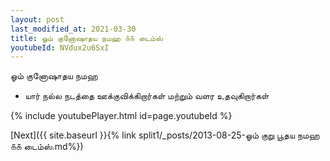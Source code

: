 ```yaml
---
layout: post
last_modified_at: 2021-03-30
title: ஓம் குனோஷாதய நமஹ ௧௧ டைம்ஸ்
youtubeId: NVdux2u6SxI
---
```

 
 
 ஓம் குனோஷாதய நமஹ  
 
 -  யார் நல்ல நடத்தை ஊக்குவிக்கிறார்கள் மற்றும் வளர உதவுகிறார்கள் 
 
  
 
  
 
 
 
 
 
 


{% include youtubePlayer.html id=page.youtubeId %}
 
[Next]({{ site.baseurl }}{% link  split1/_posts/2013-08-25-ஓம் குறு பூதய நமஹ ௧௧ டைம்ஸ்.md%})
 
